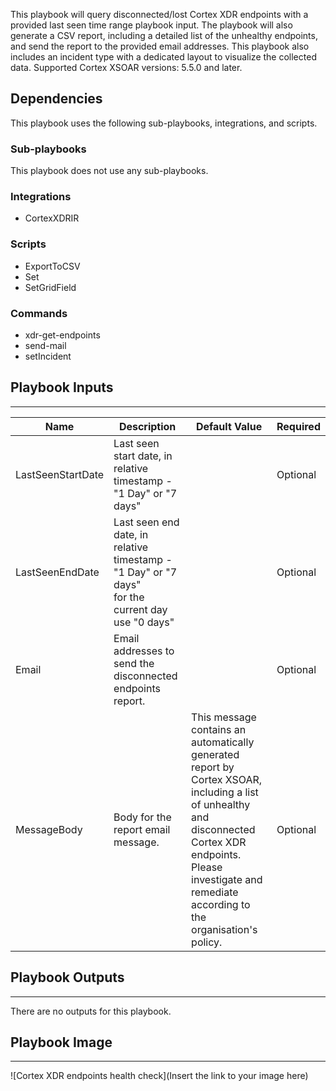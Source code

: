 This playbook will query disconnected/lost Cortex XDR endpoints with a provided last seen time range playbook input.
The playbook will also generate a CSV report, including a detailed list of the unhealthy endpoints, and send the report to the provided email addresses.
This playbook also includes an incident type with a dedicated layout to visualize the collected data.
Supported Cortex XSOAR versions: 5.5.0 and later.


## Dependencies
This playbook uses the following sub-playbooks, integrations, and scripts.

### Sub-playbooks
This playbook does not use any sub-playbooks.

### Integrations
* CortexXDRIR

### Scripts
* ExportToCSV
* Set
* SetGridField

### Commands
* xdr-get-endpoints
* send-mail
* setIncident

## Playbook Inputs
---

| **Name** | **Description** | **Default Value** | **Required** |
| --- | --- | --- | --- |
| LastSeenStartDate | Last seen start date, in relative timestamp - "1 Day" or  "7 days"  |  | Optional |
| LastSeenEndDate | Last seen end date, in relative timestamp - "1 Day" or  "7 days" <br/>for the current day use "0 days" |  | Optional |
| Email | Email addresses to send the disconnected endpoints report. |  | Optional |
| MessageBody | Body for the report email message.  | This message contains an automatically generated report by Cortex XSOAR, including a list of unhealthy and disconnected Cortex XDR endpoints.<br/>Please investigate and remediate according to the organisation's policy. | Optional |

## Playbook Outputs
---
There are no outputs for this playbook.

## Playbook Image
---
![Cortex XDR endpoints health check](Insert the link to your image here)